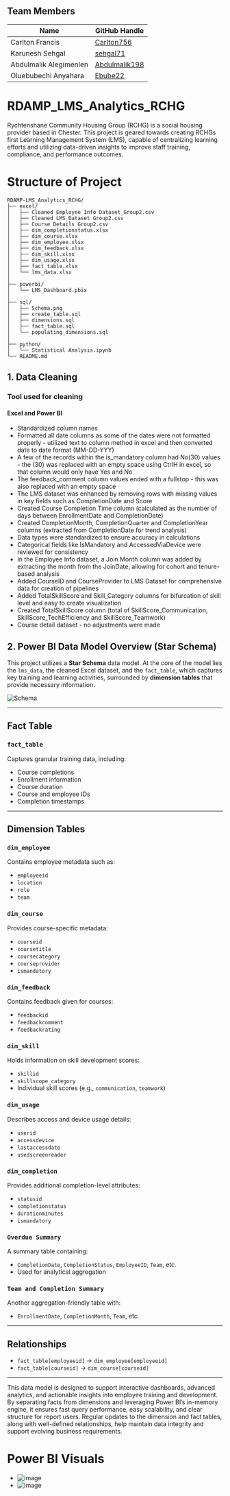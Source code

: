 ## Team Members

| Name                     | GitHub Handle                                  |
|--------------------------|-----------------------------------------------|
| Carlton Francis          | [Carlton756](https://github.com/Carlton756)                                 |
| Karunesh Sehgal          | [sehgal71](https://github.com/sehgal71)  |
| Abdulmalik Alegimenlen   | [Abdulmalik198](https://github.com/AbdulMalik198) |
| Oluebubechi Anyahara     | [Ebube22](https://github.com/Ebube22)           |


  
# RDAMP_LMS_Analytics_RCHG
Rychtenshane Community Housing Group (RCHG) is a social housing provider based in Chester. This project is geared towards creating RCHGs first Learning Management System (LMS), capable of centralizing learning efforts and utilizing data-driven insights to improve staff training, compliance, and performance outcomes.
# Structure of Project
```
RDAMP-LMS_Analytics_RCHG/
├── excel/
│   ├── Cleaned Employee Info Dataset_Group2.csv
│   ├── Cleaned LMS Dataset Group2.csv
│   ├── Course Details Group2.csv
│   ├── dim_completionstatus.xlsx
│   ├── dim_course.xlsx
│   ├── dim_employee.xlsx
│   ├── dim_feedback.xlsx
│   ├── dim_skill.xlsx
│   ├── dim_usage.xlsx
│   ├── fact_table.xlsx
│   └── lms_data.xlsx
│
├── powerbi/
│   └── LMS_Dashboard.pbix
│
├── sql/
│   ├── Schema.png
│   ├── create_table.sql
│   ├── dimensions.sql
│   ├── fact_table.sql
│   └── populating_dimensions.sql
│
├── python/
│   └── Statistical Analysis.ipynb
└── README.md
```

## 1. Data Cleaning

### Tool used for cleaning
#### Excel and Power BI
-  Standardized column names
-  Formatted all date columns as some of the dates were not formatted properly - utilized text to column method in excel and then converted date to date format (MM-DD-YYY)
-  A few of the records within the is_mandatory column had No(30) values - the (30) was replaced with an empty space using CtrlH in excel, so that column would only have Yes and No
-  The feedback_comment column values ended with a fullstop - this was also replaced with an empty space
-  The LMS dataset was enhanced by removing rows with missing values in key fields such as CompletionDate and Score
-  Created Course Completion Time column (calculated as the number of days between EnrollmentDate and CompletionDate)
-  Created CompletionMonth, CompletionQuarter and CompletionYear columns (extracted from CompletionDate for trend analysis)
-  Data types were standardized to ensure accuracy in calculations
-  Categorical fields like IsMandatory and AccessedViaDevice were reviewed for consistency
-  In the Employee Info dataset, a Join Month column was added by extracting the month from the JoinDate, allowing for cohort and tenure-based analysis
-  Added CourseID and CourseProvider to LMS Dataset for comprehensive data for creation of pipelines
-  Added TotalSkillScore and Skill_Category columns for bifurcation of skill level and easy to create visualization
-  Created TotalSkillScore column (total of SkillScore_Communication, SkillScore_TechEfficiency and SkillScore_Teamwork)
-  Course detail dataset - no adjustments were made








  
## 2. Power BI Data Model Overview (Star Schema)

This project utilizes a **Star Schema** data model. At the core of the model lies the `lms_data`, the cleaned Excel dataset, and the `fact_table`, which captures key training and learning activities, surrounded by  **dimension tables** that provide necessary information.

<img alt="Schema" src="https://github.com/user-attachments/assets/114299b7-f8cd-4fbf-8dec-cf6e9d58bb6e" />

---

## Fact Table

### `fact_table`
Captures granular training data, including:

- Course completions  
- Enrollment information  
- Course duration  
- Course and employee IDs  
- Completion timestamps  

---

## Dimension Tables

### `dim_employee`
Contains employee metadata such as:

- `employeeid`  
- `location`  
- `role`  
- `team`  

### `dim_course`
Provides course-specific metadata:

- `courseid`  
- `coursetitle`  
- `coursecategory`  
- `courseprovider`  
- `ismandatory`  

### `dim_feedback`
Contains feedback given for courses:

- `feedbackid`  
- `feedbackcomment`  
- `feedbackrating`  

### `dim_skill`
Holds information on skill development scores:

- `skillid`  
- `skillscope_category`  
- Individual skill scores (e.g., `communication`, `teamwork`)  

### `dim_usage`
Describes access and device usage details:

- `userid`  
- `accessdevice`  
- `lastaccessdate`  
- `usedscreenreader`  

### `dim_completion`
Provides additional completion-level attributes:

- `statusid`  
- `completionstatus`  
- `durationminutes`  
- `ismandatory`  

### `Overdue Summary`
A summary table containing:

- `CompletionDate`, `CompletionStatus`, `EmployeeID`, `Team`, etc.  
- Used for analytical aggregation  

### `Team and Completion Summary`
Another aggregation-friendly table with:

- `EnrollmentDate`, `CompletionMonth`, `Team`, etc.  

---

## Relationships

- `fact_table[employeeid]` → `dim_employee[employeeid]`  
- `fact_table[courseid]` → `dim_course[courseid]`  

---

This data model is designed to support interactive dashboards, advanced analytics, and actionable insights into employee training and development. By separating facts from dimensions and leveraging Power BI’s in-memory engine, it ensures fast query performance, easy scalability, and clear structure for report users.
Regular updates to the dimension and fact tables, along with well-defined relationships, help maintain data integrity and support evolving business requirements.

# Power BI Visuals
-  ![image](https://github.com/Carlton756/RDAMP_LMS_Analytics_RCHG/blob/df6394483e47ee9c27e7b55cf6d0ed55e5116bb6/Power%20BI%20Screenshots/Training%20and%20Compliance%20Summary.png)
-  ![image](https://github.com/Carlton756/RDAMP_LMS_Analytics_RCHG/blob/4fec37c17c9121af05bd0ec5013ff6c6bfbe1d41/Power%20BI%20Screenshots/Performance%20Analysis.png)

